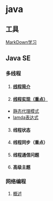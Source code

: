 # java

## 工具

 [MarkDown学习](https://github.com/JianboMin/hello-word/blob/main/study/WorkDown.md)

## Java SE
### 多线程

1. #### [线程简介](https://github.com/JianboMin/hello-word/blob/main/java/阶段一/多线程/线程简介.md)

2. #### [线程实现（重点）](https://github.com/JianboMin/hello-word/blob/main/java/阶段一/多线程/线程实现（重点）.md)

- [静态代理模式](https://github.com/JianboMin/hello-world/blob/main/java/阶段一/多线程/静态代理模式.md)
- [lamda表达式](https://github.com/JianboMin/hello-world/blob/main/java/阶段一/多线程/lamda表达式.md)

3. #### 线程状态

4. #### 线程同步（重点）

5. #### 线程通信问题

6. #### 高级主题

### 网络编程
1. [概述](https://github.com/JianboMin/hello-world/blob/main/java/%E9%98%B6%E6%AE%B5%E4%B8%80/%E7%BD%91%E7%BB%9C%E7%BC%96%E7%A8%8B/%E6%A6%82%E8%BF%B0.md)

